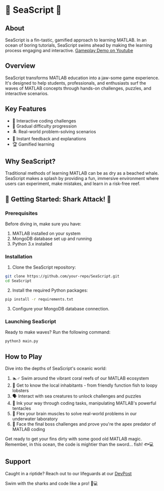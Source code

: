 # 🪼 SeaScript 🪸

## About
SeaScript is a fin-tastic, gamified approach to learning MATLAB. In an ocean of boring tutorials, SeaScript swims ahead by making the learning process engaging and interactive.
[Gameplay Demo on Youtube](https://www.youtube.com/watch?v=WbTVMxZvgnM)

## Overview
SeaScript transforms MATLAB education into a jaw-some game experience. It's designed to help students, professionals, and enthusiasts surf the waves of MATLAB concepts through hands-on challenges, puzzles, and interactive scenarios.

## Key Features
- 🎣 Interactive coding challenges
- 🌊 Gradual difficulty progression
- 🏝️ Real-world problem-solving scenarios
- 🐠 Instant feedback and explanations
- 🏆 Gamified learning

## Why SeaScript?
Traditional methods of learning MATLAB can be as dry as a beached whale. SeaScript makes a splash by providing a fun, immersive environment where users can experiment, make mistakes, and learn in a risk-free reef.

## 🦈 Getting Started: Shark Attack! 🦈

### Prerequisites
Before diving in, make sure you have:
1. MATLAB installed on your system
2. MongoDB database set up and running
3. Python 3.x installed

### Installation
1. Clone the SeaScript repository:

```bash
git clone https://github.com/your-repo/SeaScript.git
cd SeaScript
```

2. Install the required Python packages:

```bash
pip install -r requirements.txt
```

3. Configure your MongoDB database connection.

### Launching SeaScript
Ready to make waves? Run the following command:

```python
python3 main.py
```

## How to Play
Dive into the depths of SeaScript's oceanic world:

1. 🏊♂️ Swim around the vibrant coral reefs of our MATLAB ecosystem
2. 🐠 Get to know the local inhabitants - from friendly function fish to loopy lobsters
3. 🗣️ Interact with sea creatures to unlock challenges and puzzles
4. 🦑 Ink your way through coding tasks, manipulating MATLAB's powerful tentacles
5. 🧠 Flex your brain muscles to solve real-world problems in our underwater laboratory
6. 🦈 Face the final boss challenges and prove you're the apex predator of MATLAB coding

Get ready to get your fins dirty with some good old MATLAB magic. Remember, in this ocean, the code is mightier than the sword... fish! 🐟💻

## Support
Caught in a riptide? Reach out to our lifeguards at our [DevPost](https://devpost.com/software/seascript)

Swim with the sharks and code like a pro! 🦈💻
